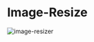 # Image-Resize


![image-resizer](https://user-images.githubusercontent.com/54235418/157679470-b95a2a39-0e17-4270-b91b-6c9791ffa41f.png)
